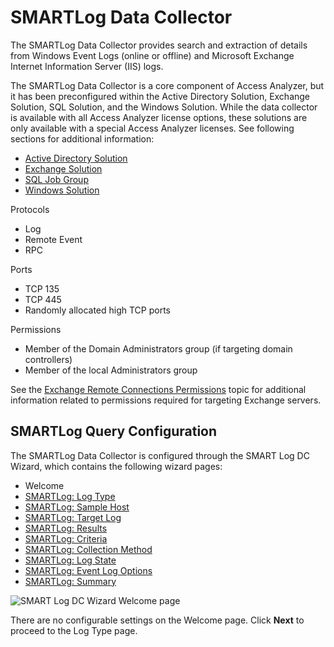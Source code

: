 # SMARTLog Data Collector

The SMARTLog Data Collector provides search and extraction of details from Windows Event Logs
(online or offline) and Microsoft Exchange Internet Information Server (IIS) logs.

The SMARTLog Data Collector is a core component of Access Analyzer, but it has been preconfigured
within the Active Directory Solution, Exchange Solution, SQL Solution, and the Windows Solution.
While the data collector is available with all Access Analyzer license options, these solutions are
only available with a special Access Analyzer licenses. See following sections for additional
information:

- [Active Directory Solution](/docs/accessanalyzer/12.0/solutions/activedirectory/overview.md)
- [Exchange Solution](/docs/accessanalyzer/12.0/solutions/exchange/overview.md)
- [SQL Job Group](/docs/accessanalyzer/12.0/solutions/databases/sql/overview.md)
- [Windows Solution](/docs/accessanalyzer/12.0/solutions/windows/overview.md)

Protocols

- Log
- Remote Event
- RPC

Ports

- TCP 135
- TCP 445
- Randomly allocated high TCP ports

Permissions

- Member of the Domain Administrators group (if targeting domain controllers)
- Member of the local Administrators group

See the
[Exchange Remote Connections Permissions](/docs/accessanalyzer/12.0/requirements/solutions/exchange/remoteconnections.md)
topic for additional information related to permissions required for targeting Exchange servers.

## SMARTLog Query Configuration

The SMARTLog Data Collector is configured through the SMART Log DC Wizard, which contains the
following wizard pages:

- Welcome
- [SMARTLog: Log Type](/docs/accessanalyzer/12.0/admin/datacollector/smartlog/logtype.md)
- [SMARTLog: Sample Host](/docs/accessanalyzer/12.0/admin/datacollector/smartlog/samplehost.md)
- [SMARTLog: Target Log](/docs/accessanalyzer/12.0/admin/datacollector/smartlog/targetlog.md)
- [SMARTLog: Results](/docs/accessanalyzer/12.0/admin/datacollector/smartlog/results.md)
- [SMARTLog: Criteria](/docs/accessanalyzer/12.0/admin/datacollector/smartlog/criteria.md)
- [SMARTLog: Collection Method](/docs/accessanalyzer/12.0/admin/datacollector/smartlog/collectionmethod.md)
- [SMARTLog: Log State](/docs/accessanalyzer/12.0/admin/datacollector/smartlog/logstate.md)
- [SMARTLog: Event Log Options](/docs/accessanalyzer/12.0/admin/datacollector/smartlog/eventlogoptions.md)
- [SMARTLog: Summary](/docs/accessanalyzer/12.0/admin/datacollector/smartlog/summary.md)

![SMART Log DC Wizard Welcome page](/img/product_docs/accessanalyzer/12.0/admin/datacollector/smartlog/welcome.webp)

There are no configurable settings on the Welcome page. Click **Next** to proceed to the Log Type
page.
